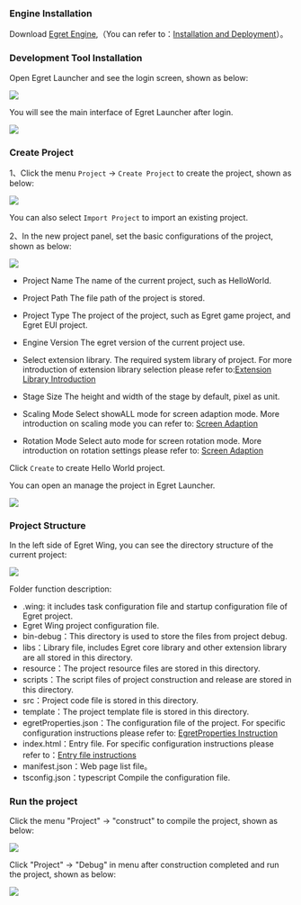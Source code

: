 
### Engine Installation

Download [Egret Engine](http://www.egret.com/en/products/engine.html),（You can refer to：[Installation and Deployment](../../../Engine2D/projectConfig/installation/README.md)）。

### Development Tool Installation

Open Egret Launcher and see the login screen, shown as below:

![](./login.png)

You will see the main interface of Egret Launcher after login.

![](./main.png)

### Create Project

1、Click the menu `Project` -> `Create Project` to create the project, shown as below:

![](./project1.png)

You can also select `Import Project` to import an existing project.


2、In the new project panel, set the basic configurations of the project, shown as below:

![](project2.png)

* Project Name
The name of the current project, such as HelloWorld.

* Project Path
The file path of the project is stored.

* Project Type
The project of the project, such as Egret game project, and Egret EUI project.

* Engine Version
  The egret version of the current project use.

* Select extension library.
The required system library of project. For more introduction of extension library selection please refer to:[Extension Library Introduction](../../../Engine2D/projectConfig/extendRepSummary/README.md)

* Stage Size
The height and width of the stage by default, pixel as unit.

* Scaling Mode
  Select showALL mode for screen adaption mode. More introduction on scaling mode you can refer to: [Screen Adaption](../../../Engine2D/screenAdaptation/screenAdaptation/README.md)
	
* Rotation Mode
	Select auto mode for screen rotation mode. More introduction on rotation settings please refer to: [Screen Adaption](../../../Engine2D/screenAdaptation/screenAdaptation/README.md)

Click `Create` to create Hello World project.

You can open an manage the project in Egret Launcher.

![](project3.png)

### Project Structure

In the left side of Egret Wing, you can see the directory structure of the current project:

![](project4.png)

Folder function description:
* .wing: it includes task configuration file and startup configuration file of Egret project.
* Egret Wing project configuration file.
* bin-debug：This directory is used to store the files from project debug.
* libs：Library file, includes Egret core library and other extension library are all stored in this directory.
* resource：The project resource files are stored in this directory.
* scripts：The script files of project construction and release are stored in this directory.
* src：Project code file is stored in this directory.
* template：The project template file is stored in this directory.
* egretProperties.json：The configuration file of the project. For specific configuration instructions please refer to: [EgretProperties Instruction](../../../Engine2D/projectConfig/configFile/README.md)
* index.html：Entry file. For specific configuration instructions please refer to：[Entry file instructions](../../../Engine2D/projectConfig/indexFile/README.md)
* manifest.json：Web page list file。
* tsconfig.json：typescript Compile the configuration file.


### Run the project

Click the menu "Project" -> "construct" to compile the project, shown as below:

![](build.png)

Click "Project" -> "Debug" in menu after construction completed and run the project, shown as below:

![](debug1.png)
